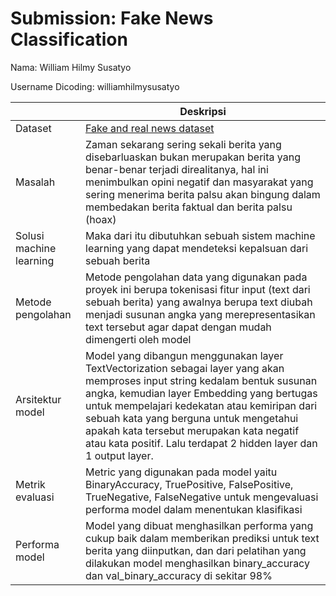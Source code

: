 # Submission: Fake News Classification

Nama: William Hilmy Susatyo

Username Dicoding: williamhilmysusatyo


| | Deskripsi |
| ----------- | ----------- |
| Dataset | [Fake and real news dataset](https://www.kaggle.com/datasets/clmentbisaillon/fake-and-real-news-dataset) |
| Masalah | Zaman sekarang sering sekali berita yang disebarluaskan bukan merupakan berita yang benar-benar terjadi direalitanya, hal ini menimbulkan opini negatif dan masyarakat yang sering menerima berita palsu akan bingung dalam membedakan berita faktual dan berita palsu (hoax) |
| Solusi machine learning | Maka dari itu dibutuhkan sebuah sistem machine learning yang dapat mendeteksi kepalsuan dari sebuah berita |
| Metode pengolahan | Metode pengolahan data yang digunakan pada proyek ini berupa tokenisasi fitur input (text dari sebuah berita) yang awalnya berupa text diubah menjadi susunan angka yang merepresentasikan text tersebut agar dapat dengan mudah dimengerti oleh model |
| Arsitektur model | Model yang dibangun menggunakan layer TextVectorization sebagai layer yang akan memproses input string kedalam bentuk susunan angka, kemudian layer Embedding yang bertugas untuk mempelajari kedekatan atau kemiripan dari sebuah kata yang berguna untuk mengetahui apakah kata tersebut merupakan kata negatif atau kata positif. Lalu terdapat 2 hidden layer dan 1 output layer. |
| Metrik evaluasi | Metric yang digunakan pada model yaitu BinaryAccuracy, TruePositive, FalsePositive, TrueNegative, FalseNegative untuk mengevaluasi performa model dalam menentukan klasifikasi|
| Performa model | Model yang dibuat menghasilkan performa yang cukup baik dalam memberikan prediksi untuk text berita yang diinputkan, dan dari pelatihan yang dilakukan model menghasilkan binary_accuracy dan val_binary_accuracy di sekitar 98% |
